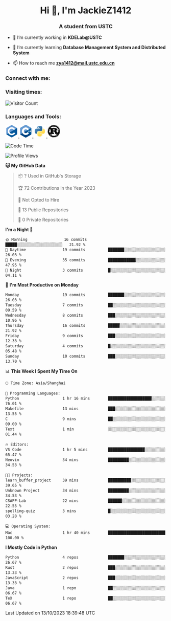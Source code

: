 <h1 align="center">Hi 👋, I'm JackieZ1412</h1>
<h3 align="center">A student from USTC</h3>

- 🔭 I’m currently working in **KDELab@USTC**

- 🌱 I’m currently learning **Database Management System and Distributed System**

- 📫 How to reach me **zya1412@mail.ustc.edu.cn**

<h3 align="left">Connect with me:</h3>
<p align="left">
</p>

<h3 align="left">Visiting times:</h3>
<p align="left">
</p>

![Visitor Count](https://profile-counter.glitch.me/Christmas/count.svg)

<h3 align="left">Languages and Tools:</h3>
<p align="left"> <a href="https://www.cprogramming.com/" target="_blank" rel="noreferrer"> <img src="https://raw.githubusercontent.com/devicons/devicon/master/icons/c/c-original.svg" alt="c" width="40" height="40"/> </a> <a href="https://www.w3schools.com/cpp/" target="_blank" rel="noreferrer"> <img src="https://raw.githubusercontent.com/devicons/devicon/master/icons/cplusplus/cplusplus-original.svg" alt="cplusplus" width="40" height="40"/> </a> <a href="https://www.python.org" target="_blank" rel="noreferrer"> <img src="https://raw.githubusercontent.com/devicons/devicon/master/icons/python/python-original.svg" alt="python" width="40" height="40"/> </a> <a href="https://www.rust-lang.org" target="_blank" rel="noreferrer"> <img src="https://raw.githubusercontent.com/devicons/devicon/master/icons/rust/rust-plain.svg" alt="rust" width="40" height="40"/> </a> </p>



<!--START_SECTION:waka-->
![Code Time](http://img.shields.io/badge/Code%20Time-531%20hrs%2050%20mins-blue)

![Profile Views](http://img.shields.io/badge/Profile%20Views-0-blue)

**🐱 My GitHub Data** 

> 📦 ? Used in GitHub's Storage 
 > 
> 🏆 72 Contributions in the Year 2023
 > 
> 🚫 Not Opted to Hire
 > 
> 📜 13 Public Repositories 
 > 
> 🔑 0 Private Repositories 
 > 
**I'm a Night 🦉** 

```text
🌞 Morning                16 commits          █████░░░░░░░░░░░░░░░░░░░░   21.92 % 
🌆 Daytime                19 commits          ███████░░░░░░░░░░░░░░░░░░   26.03 % 
🌃 Evening                35 commits          ████████████░░░░░░░░░░░░░   47.95 % 
🌙 Night                  3 commits           █░░░░░░░░░░░░░░░░░░░░░░░░   04.11 % 
```
📅 **I'm Most Productive on Monday** 

```text
Monday                   19 commits          ███████░░░░░░░░░░░░░░░░░░   26.03 % 
Tuesday                  7 commits           ██░░░░░░░░░░░░░░░░░░░░░░░   09.59 % 
Wednesday                8 commits           ███░░░░░░░░░░░░░░░░░░░░░░   10.96 % 
Thursday                 16 commits          █████░░░░░░░░░░░░░░░░░░░░   21.92 % 
Friday                   9 commits           ███░░░░░░░░░░░░░░░░░░░░░░   12.33 % 
Saturday                 4 commits           █░░░░░░░░░░░░░░░░░░░░░░░░   05.48 % 
Sunday                   10 commits          ███░░░░░░░░░░░░░░░░░░░░░░   13.70 % 
```


📊 **This Week I Spent My Time On** 

```text
🕑︎ Time Zone: Asia/Shanghai

💬 Programming Languages: 
Python                   1 hr 16 mins        ███████████████████░░░░░░   76.01 % 
Makefile                 13 mins             ███░░░░░░░░░░░░░░░░░░░░░░   13.55 % 
C                        9 mins              ██░░░░░░░░░░░░░░░░░░░░░░░   09.00 % 
Text                     1 min               ░░░░░░░░░░░░░░░░░░░░░░░░░   01.44 % 

🔥 Editors: 
VS Code                  1 hr 5 mins         ████████████████░░░░░░░░░   65.47 % 
Neovim                   34 mins             █████████░░░░░░░░░░░░░░░░   34.53 % 

🐱‍💻 Projects: 
learn_buffer_project     39 mins             ██████████░░░░░░░░░░░░░░░   39.65 % 
Unknown Project          34 mins             █████████░░░░░░░░░░░░░░░░   34.53 % 
CSAPP-Lab                22 mins             ██████░░░░░░░░░░░░░░░░░░░   22.55 % 
spelling-quiz            3 mins              █░░░░░░░░░░░░░░░░░░░░░░░░   03.28 % 

💻 Operating System: 
Mac                      1 hr 40 mins        █████████████████████████   100.00 % 
```

**I Mostly Code in Python** 

```text
Python                   4 repos             ███████░░░░░░░░░░░░░░░░░░   26.67 % 
Rust                     2 repos             ███░░░░░░░░░░░░░░░░░░░░░░   13.33 % 
JavaScript               2 repos             ███░░░░░░░░░░░░░░░░░░░░░░   13.33 % 
Java                     1 repo              ██░░░░░░░░░░░░░░░░░░░░░░░   06.67 % 
TeX                      1 repo              ██░░░░░░░░░░░░░░░░░░░░░░░   06.67 % 
```




 Last Updated on 13/10/2023 18:39:48 UTC
<!--END_SECTION:waka-->
